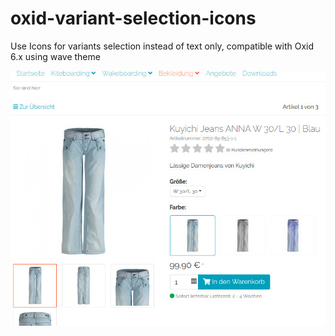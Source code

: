 # oxid-variant-selection-icons
Use Icons for variants selection instead of text only, compatible with Oxid 6.x using wave theme

![Screenshot](/assets/screenshot.jpg?raw=true "Screenshot")
